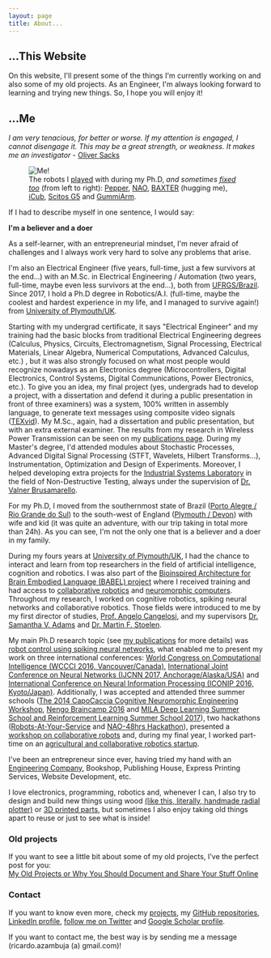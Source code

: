 ```yaml
---
layout: page
title: About...
---
```

## ...This Website
On this website, I'll present some of the things I'm currently working on and also some of my old projects. As an Engineer, I'm always looking forward to learning and trying new things. So, I hope you will enjoy it!

<a id="me"></a><!-- Idea from=> http://stackoverflow.com/a/15617813 -->
## ...Me
<div class="message">
<i>I am very tenacious, for better or worse. If my attention is engaged, I cannot disengage it. This may be a great strength, or weakness. It makes me an investigator</i>
- <a href="https://www.scientificamerican.com/article/oliver-sacks-who-depicted-brain-disorder-sufferers-humanity-dies/">Oliver Sacks</a>
</div>

<figure>
  <img src="{{ site.url }}/public/images/me_and_robots_full.jpg?style=centerme" alt="Me!">
  <figcaption>The robots I <a href="https://www.youtube.com/watch?v=ZhhRfQ5l3qE">played</a> with during my Ph.D, <i>and sometimes <a href="{{ site.url }}/public/images/fixing_icub.jpg">fixed too</a></i> (from left to right): <a href="https://www.ald.softbankrobotics.com/en/cool-robots/pepper">Pepper</a>, <a href="https://www.ald.softbankrobotics.com/en/cool-robots/nao">NAO</a>, <a href="http://www.rethinkrobotics.com/baxter/">BAXTER</a> (hugging me), <a href="http://www.icub.org/">iCub</a>, <a href="http://www.metralabs.com/en/research">Scitos G5</a> and <a href="http://mstoelen.github.io/GummiArm/">GummiArm</a>.</figcaption>
</figure>

If I had to describe myself in one sentence, I would say: 

<div class="message">
<b>I'm a believer and a doer</b>
</div>

As a self-learner, with an entrepreneurial mindset, I'm never afraid of challenges and I always work very hard to solve any problems that arise.

I'm also an Electrical Engineer (five years, full-time, just a few survivors at the end...) with an M.Sc. in Electrical Engineering / Automation (two years, full-time, maybe even less survivors at the end...), both from [UFRGS/Brazil](http://www.ufrgs.br/english/home). Since 2017, I hold a Ph.D degree in Robotics/A.I. (full-time, maybe the coolest and hardest experience in my life, and I managed to survive again!) from [University of Plymouth/UK](https://www.plymouth.ac.uk/). 


Starting with my undergrad certificate, it says "Electrical Engineer" and my training had the basic blocks from traditional Electrical Engineering degrees (Calculus, Physics, Circuits, Electromagnetism, Signal Processing, Electrical Materials, Linear Algebra, Numerical Computations, Advanced Calculus, etc.) , but it was also strongly focused on what most people would recognize nowadays as an Electronics degree (Microcontrollers, Digital Electronics, Control Systems, Digital Communications, Power Electronics, etc.). To give you an idea, my final project (yes, undergrads had to develop a project, with a dissertation and defend it during a public presentation in front of three examiners) was a system, 100% written in assembly language, to generate text messages using composite video signals ([TEXvid](https://github.com/ricardodeazambuja/TEXvid)). My M.Sc., again, had a dissertation and public presentation, but with an extra external examiner. The results from my research in Wireless Power Transmission can be seen on my [publications page](../publications/). During my Master's degree, I'd attended modules about Stochastic Processes, Advanced Digital Signal Processing (STFT, Wavelets, Hilbert Transforms...), Instrumentation, Optimization and Design of Experiments. Moreover, I helped developing extra projects for the [Industrial Systems Laboratory](http://www.ufrgs.br/lsi) in the field of Non-Destructive Testing, always under the supervision of [Dr. Valner Brusamarello](https://scholar.google.com/citations?user=TTHTCPoAAAAJ&hl=en).  

For my Ph.D, I moved from the southernmost state of Brazil ([Porto Alegre / Rio Grande do Sul](https://en.wikipedia.org/wiki/Porto_Alegre)) to the south-west of England ([Plymouth / Devon](https://en.wikipedia.org/wiki/Plymouth)) with wife and kid (it was quite an adventure, with our trip taking in total more than 24h). As you can see, I'm not the only one that is a believer and a doer in my family. 

During my fours years at [University of Plymouth/UK](https://www.plymouth.ac.uk/), I had the chance to interact and learn from top researchers in the field of artificial intelligence, cognition and robotics. I was also part of the [Bioinspired Architecture for Brain Embodied Language (BABEL) project](https://www.fose1.plymouth.ac.uk/socem/crns/babel/) where I received training and had access to [collaborative robotics](https://www.rethinkrobotics.com/baxter/) and [neuromorphic computers](http://apt.cs.manchester.ac.uk/projects/SpiNNaker/). Throughout my research, I worked on cognitive robotics, spiking neural networks and collaborative robotics. Those fields were introduced to me by my first director of studies, [Prof. Angelo Cangelosi](https://scholar.google.co.uk/citations?user=NyoHewcAAAAJ&hl=en), and my supervisors [Dr. Samantha V. Adams](https://scholar.google.co.uk/citations?user=wu-z1OgAAAAJ&hl=en) and [Dr. Martin F. Stoelen](https://scholar.google.co.uk/citations?user=MB4egf8AAAAJ&hl=en). 

My main Ph.D research topic (see [my publications](../publications/) for more details) was [robot control using spiking neural networks](https://www.youtube.com/watch?v=4gF7mfjGllA), what enabled me to present my work on three international conferences: [World Congress on Computational Intelligence (WCCCI 2016, Vancouver/Canada)](http://www.wcci2016.org/), [International Joint Conference on Neural Networks (IJCNN 2017, Anchorage/Alaska/USA)](http://www.ijcnn.org/) and [International Conference on Neural Information Processing (ICONIP 2016, Kyoto/Japan)](http://www.apnns.org/ICONIP2016/). Additionally, I was accepted and attended three summer schools ([The 2014 CapoCaccia Cognitive Neuromorphic Engineering Workshop](https://www.capocaccia.cc/), [Nengo Braincamp 2016](https://www.nengo.ai/summerschool.html) and [MILA Deep Learning Summer School and Reinforcement Learning Summer School 2017](https://mila.quebec/en/cours/deep-learning-summer-school-2017/)), two hackathons ([Robots-At-Your-Service](https://devpost.com/software/cura-companion-autonomous-robot-assistant) and [NAO-48hrs Hackathon](https://www.youtube.com/watch?v=_cYu16jrw-w)), presented a [workshop on collaborative robots](https://www.fose1.plymouth.ac.uk/socem/crns/april/plymouth-event/BAXTER%20-%20workshop.pdf) and, during my final year, I worked part-time on an [agricultural and collaborative robotics startup](https://fieldworkrobotics.github.io/).

I've been an entrepreneur since ever, having tried my hand with an [Engineering Company](http://ricardodeazambuja.com/azamec/index_e.html), Bookshop, Publishing House, Express Printing Services, Website Development, etc.

I love electronics, programming, robotics and, whenever I can, I also try to design and build new things using wood [(like this, literally, handmade radial plotter)](../public/images/MyRadialRouter.jpg) or [3D printed parts](http://www.thingiverse.com/ricardodeazambuja/designs), but sometimes I also enjoy taking old things apart to reuse or just to see what is inside!

<a id="old_projects"></a>
### Old projects
If you want to see a little bit about some of my old projects, I've the perfect post for you:  
[My Old Projects or Why You Should Document and Share Your Stuff Online](../projects/2016/12/19/old_projects/)

<a id="contact"></a>
### Contact
If you want to know even more, check my [projects](../projects/), my [GitHub repositories](https://github.com/ricardodeazambuja), [LinkedIn profile](https://www.linkedin.com/in/ricardodeazambuja/), [follow me on Twitter](https://twitter.com/rdeazambuja78) and [Google Scholar profile](https://scholar.google.co.uk/citations?user=F8AFA4gAAAAJ).

<p class="message">
If you want to contact me, the best way is by sending me a message (ricardo.azambuja (a) gmail.com)!
</p>
